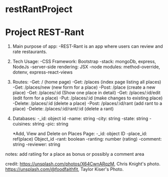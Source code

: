 # restRantProject
# Project REST-Rant

1. Main purpose of app:
    -REST-Rant is an app where users can review and rate restaurants.
2. Tech Usage:
    -CSS Framework: Bootstrap
    -stack: mongoDb, express, NodeJs
    -server-side rendering: JSX
    -node modules: method-override, dotenv, express-react-views
3. Routes:
    -Get:   /                 (home page)
    -Get:  /places            (index page listing all places)
    -Get:  /places/new        (new form for a place)
    -Post:  /place            (create a new place)
    -Get:  /places/:id        (Show one place in detail)
    -Get:  /places/:id/edit   (edit form for a place)
    -Put:  /places/:id        (make changes to existing place)
    -Delete:  /places/:id     (delete a place)
    -Post: /places/:id/rant   (add rant to a place)
    -Delete: /places/:id/rant/:id (delete a rant)

4. Databases:
    -_id: object id
    -name: string
    -city: string
    -state: string
    -cuisines: string
    -pic: string
    
    *Add, View and Delete on Places Page:
    -_id: object ID
    -place_id: ref(place) Object_id
    -rant: boolean
    -ranting: number (rating)
    -comment: string
    -reviewer: string

notes:
    add ratiing for a place as bonus or possibly a comment area

credit:
 https://unsplash.com/photos/X64CwnARqzM, Chris Knight's photo.
https://unsplash.com/@foodfaithfit, Taylor Kiser's Photo. 



